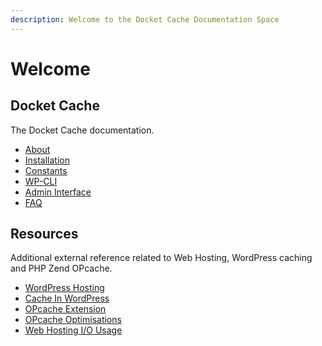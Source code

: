 ```yaml
---
description: Welcome to the Docket Cache Documentation Space
---
```


# Welcome

## Docket Cache

The Docket Cache documentation.

* [About](about.md)
* [Installation](installation.md)
* [Constants](constants.md)
* [WP-CLI](wp-cli.md)
* [Admin Interface](admin-interface.md)
* [FAQ](faq.md)

## Resources

Additional external reference related to Web Hosting, WordPress caching and PHP Zend OPcache.

* [WordPress Hosting](resources/wordpress-hosting.md)
* [Cache In WordPress](resources/caching-in-wordpress.md)
* [OPcache Extension](resources/opcache-extension.md)
* [OPcache Optimisations](resources/opcache-optimisations.md)
* [Web Hosting I/O Usage](resources/web-hosting-i-o-usage.md)



